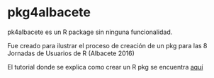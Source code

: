# pkg4albacete

pk4albacete es un R package sin ninguna funcionalidad.   

Fue creado para ilustrar el proceso de creación de un pkg para las 8 Jornadas de Usuarios de R (Albacete 2016)


El tutorial donde se explica como crear un R pkg se encuentra [aquí](https://perezp44.github.io/pkg4albacete)
